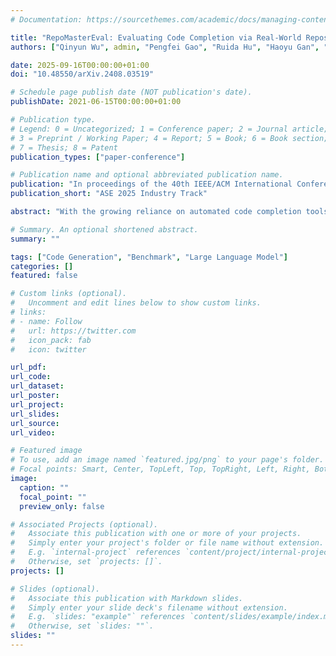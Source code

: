 ```yaml
---
# Documentation: https://sourcethemes.com/academic/docs/managing-content/

title: "RepoMasterEval: Evaluating Code Completion via Real-World Repositories"
authors: ["Qinyun Wu", admin, "Pengfei Gao", "Ruida Hu", "Haoyu Gan", "Bo Jiang", "Jinhe Tang", "Zhiwen Deng", "Zhanming Guan", "Cuiyun Gao", "Xia Liu", "Ping Yang"]

date: 2025-09-16T00:00:00+01:00
doi: "10.48550/arXiv.2408.03519"

# Schedule page publish date (NOT publication's date).
publishDate: 2021-06-15T00:00:00+01:00

# Publication type.
# Legend: 0 = Uncategorized; 1 = Conference paper; 2 = Journal article;
# 3 = Preprint / Working Paper; 4 = Report; 5 = Book; 6 = Book section;
# 7 = Thesis; 8 = Patent
publication_types: ["paper-conference"]

# Publication name and optional abbreviated publication name.
publication: "In proceedings of the 40th IEEE/ACM International Conference on Automated Software Engineering (ASE 2025)"
publication_short: "ASE 2025 Industry Track"

abstract: "With the growing reliance on automated code completion tools in software development, the need for robust evaluation benchmarks has become critical. However, existing benchmarks focus more on code generation tasks in function and class level and provide rich text description to prompt the model. By contrast, such descriptive prompt is commonly unavailable in real development and code completion can occur in wider range of situations such as in the middle of a function or a code block. These limitations makes the evaluation poorly align with the practical scenarios of code completion tools. In this paper, we propose RepoMasterEval, a novel benchmark for evaluating code completion models constructed from real-world Python and TypeScript repositories. Each benchmark datum is generated by masking a code snippet (ground truth) from one source code file with existing test suites. To improve test accuracy of model generated code, we employ mutation testing to measure the effectiveness of the test cases and we manually crafted new test cases for those test suites with low mutation score. Our empirical evaluation on 6 state-of-the-art models shows that test argumentation is critical in improving the accuracy of the benchmark and RepoMasterEval is able to report difference in model performance in real-world scenarios. The deployment of RepoMasterEval in a collaborated company for one month also revealed that the benchmark is useful to give accurate feedback during model training and the score is in high correlation with the model's performance in practice. Based on our findings, we call for the software engineering community to build more LLM benchmarks tailored for code generation tools taking the practical and complex development environment into consideration."

# Summary. An optional shortened abstract.
summary: ""

tags: ["Code Generation", "Benchmark", "Large Language Model"]
categories: []
featured: false

# Custom links (optional).
#   Uncomment and edit lines below to show custom links.
# links:
# - name: Follow
#   url: https://twitter.com
#   icon_pack: fab
#   icon: twitter

url_pdf:
url_code:
url_dataset:
url_poster:
url_project:
url_slides:
url_source:
url_video:

# Featured image
# To use, add an image named `featured.jpg/png` to your page's folder. 
# Focal points: Smart, Center, TopLeft, Top, TopRight, Left, Right, BottomLeft, Bottom, BottomRight.
image:
  caption: ""
  focal_point: ""
  preview_only: false

# Associated Projects (optional).
#   Associate this publication with one or more of your projects.
#   Simply enter your project's folder or file name without extension.
#   E.g. `internal-project` references `content/project/internal-project/index.md`.
#   Otherwise, set `projects: []`.
projects: []

# Slides (optional).
#   Associate this publication with Markdown slides.
#   Simply enter your slide deck's filename without extension.
#   E.g. `slides: "example"` references `content/slides/example/index.md`.
#   Otherwise, set `slides: ""`.
slides: ""
---
```

